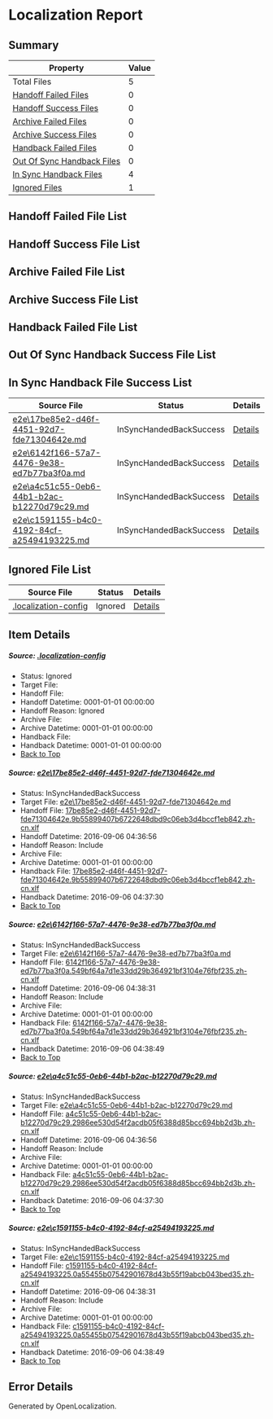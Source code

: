 # <a name='report-top'></a> Localization Report

## Summary
 Property | Value 
 -------- | ----- 
 Total Files | 5
[ Handoff Failed Files ](#handoff-failed-list)| 0
[ Handoff Success Files ](#handoff-success-list)| 0
[ Archive Failed Files ](#archive-failed-list)| 0
[ Archive Success Files ](#archive-success-list)| 0
[ Handback Failed Files ](#handback-failed-list)| 0
[ Out Of Sync Handback Files ](#outofsync-handback-success-list)| 0
[ In Sync Handback Files ](#insync-handback-success-list)| 4
[ Ignored Files ](#ignored-list)| 1

## <a name='handoff-failed-list'></a> Handoff Failed File List

## <a name='handoff-success-list'></a> Handoff Success File List

## <a name='archive-failed-list'></a> Archive Failed File List

## <a name='archive-success-list'></a> Archive Success File List

## <a name='handback-failed-list'></a> Handback Failed File List

## <a name='outofsync-handback-success-list'></a> Out Of Sync Handback Success File List

## <a name='insync-handback-success-list'></a> In Sync Handback File Success List
 Source File | Status | Details 
 ----------- | ------ | ------- 
 [e2e\17be85e2-d46f-4451-92d7-fde71304642e.md](https://github.com/OpenLocalizationTestOrg/ol-test0/blob/5e68b75dc7aaf9e5186bfd53dfebd892373cb051/e2e/17be85e2-d46f-4451-92d7-fde71304642e.md) | InSyncHandedBackSuccess | [Details](#7654b66f5e32a51208a77feb90f09dd0d0f879ac1)
 [e2e\6142f166-57a7-4476-9e38-ed7b77ba3f0a.md](https://github.com/OpenLocalizationTestOrg/ol-test0/blob/6cd3799aee55dbb71ac8e5a79f46c0e9d00cf6dd/e2e/6142f166-57a7-4476-9e38-ed7b77ba3f0a.md) | InSyncHandedBackSuccess | [Details](#e0364f5bd00ecfedfefa91d8e7648313c374695e2)
 [e2e\a4c51c55-0eb6-44b1-b2ac-b12270d79c29.md](https://github.com/OpenLocalizationTestOrg/ol-test0/blob/5e68b75dc7aaf9e5186bfd53dfebd892373cb051/e2e/a4c51c55-0eb6-44b1-b2ac-b12270d79c29.md) | InSyncHandedBackSuccess | [Details](#863960ddb03a2cb716c094c27273aba8e50a37af3)
 [e2e\c1591155-b4c0-4192-84cf-a25494193225.md](https://github.com/OpenLocalizationTestOrg/ol-test0/blob/6cd3799aee55dbb71ac8e5a79f46c0e9d00cf6dd/e2e/c1591155-b4c0-4192-84cf-a25494193225.md) | InSyncHandedBackSuccess | [Details](#38eedf01c80ab9e16b1e0ff14909afc6c3ead2214)

## <a name='ignored-list'></a> Ignored File List
 Source File | Status | Details 
 ----------- | ------ | ------- 
 [.localization-config](https://github.com/OpenLocalizationTestOrg/ol-test0/blob/6cd3799aee55dbb71ac8e5a79f46c0e9d00cf6dd/.localization-config) | Ignored | [Details](#3d4f252ac210baf56311d7e97dcc2db10974dbd20)

## Item Details
##### <a name='3d4f252ac210baf56311d7e97dcc2db10974dbd20'></a> Source: [.localization-config](https://github.com/OpenLocalizationTestOrg/ol-test0/blob/6cd3799aee55dbb71ac8e5a79f46c0e9d00cf6dd/.localization-config)
* Status: Ignored
* Target File: 
* Handoff File: 
* Handoff Datetime: 0001-01-01 00:00:00
* Handoff Reason: Ignored
* Archive File: 
* Archive Datetime: 0001-01-01 00:00:00
* Handback File: 
* Handback Datetime: 0001-01-01 00:00:00
* [Back to Top](#report-top)

##### <a name='7654b66f5e32a51208a77feb90f09dd0d0f879ac1'></a> Source: [e2e\17be85e2-d46f-4451-92d7-fde71304642e.md](https://github.com/OpenLocalizationTestOrg/ol-test0/blob/5e68b75dc7aaf9e5186bfd53dfebd892373cb051/e2e/17be85e2-d46f-4451-92d7-fde71304642e.md)
* Status: InSyncHandedBackSuccess
* Target File: [e2e\17be85e2-d46f-4451-92d7-fde71304642e.md](https://github.com/OpenLocalizationTestOrg/ol-test0-zhcn/blob/3f09fe0c0cadca9e8b941b0a41c7d748161ed30c/e2e/17be85e2-d46f-4451-92d7-fde71304642e.md)
* Handoff File: [17be85e2-d46f-4451-92d7-fde71304642e.9b55899407b6722648dbd9c06eb3d4bccf1eb842.zh-cn.xlf](https://github.com/OpenLocalizationTestOrg/ol-test0-handoff/blob/2bd02a5d6b7d1517ce131eaa3c3344a6e2db0bb5/ol-handoff/OpenLocalizationTestOrg/ol-test0-zhcn/ci/high/17be85e2-d46f-4451-92d7-fde71304642e.9b55899407b6722648dbd9c06eb3d4bccf1eb842.zh-cn.xlf)
* Handoff Datetime: 2016-09-06 04:36:56
* Handoff Reason: Include
* Archive File: 
* Archive Datetime: 0001-01-01 00:00:00
* Handback File: [17be85e2-d46f-4451-92d7-fde71304642e.9b55899407b6722648dbd9c06eb3d4bccf1eb842.zh-cn.xlf](https://github.com/OpenLocalizationTestOrg/ol-test0-handback/blob/ee059e5264c0820c035a16a1c5e005eadaad727c/ol-handback/OpenLocalizationTestOrg/ol-test0-zhcn/ci/high/17be85e2-d46f-4451-92d7-fde71304642e.9b55899407b6722648dbd9c06eb3d4bccf1eb842.zh-cn.xlf)
* Handback Datetime: 2016-09-06 04:37:30
* [Back to Top](#report-top)

##### <a name='e0364f5bd00ecfedfefa91d8e7648313c374695e2'></a> Source: [e2e\6142f166-57a7-4476-9e38-ed7b77ba3f0a.md](https://github.com/OpenLocalizationTestOrg/ol-test0/blob/6cd3799aee55dbb71ac8e5a79f46c0e9d00cf6dd/e2e/6142f166-57a7-4476-9e38-ed7b77ba3f0a.md)
* Status: InSyncHandedBackSuccess
* Target File: [e2e\6142f166-57a7-4476-9e38-ed7b77ba3f0a.md](https://github.com/OpenLocalizationTestOrg/ol-test0-zhcn/blob/5665689cdd95a87321f54876c3c197b3f1e19dfd/e2e/6142f166-57a7-4476-9e38-ed7b77ba3f0a.md)
* Handoff File: [6142f166-57a7-4476-9e38-ed7b77ba3f0a.549bf64a7d1e33dd29b364921bf3104e76fbf235.zh-cn.xlf](https://github.com/OpenLocalizationTestOrg/ol-test0-handoff/blob/d6fe2c8355ca41d6323c07fe3deed991c2e3d8ff/ol-handoff/OpenLocalizationTestOrg/ol-test0-zhcn/ci/ht/6142f166-57a7-4476-9e38-ed7b77ba3f0a.549bf64a7d1e33dd29b364921bf3104e76fbf235.zh-cn.xlf)
* Handoff Datetime: 2016-09-06 04:38:31
* Handoff Reason: Include
* Archive File: 
* Archive Datetime: 0001-01-01 00:00:00
* Handback File: [6142f166-57a7-4476-9e38-ed7b77ba3f0a.549bf64a7d1e33dd29b364921bf3104e76fbf235.zh-cn.xlf](https://github.com/OpenLocalizationTestOrg/ol-test0-handback/blob/66d8322a3c9881aa7d468fb0b644e0250ca692ec/ol-handback/OpenLocalizationTestOrg/ol-test0-zhcn/ci/ht/6142f166-57a7-4476-9e38-ed7b77ba3f0a.549bf64a7d1e33dd29b364921bf3104e76fbf235.zh-cn.xlf)
* Handback Datetime: 2016-09-06 04:38:49
* [Back to Top](#report-top)

##### <a name='863960ddb03a2cb716c094c27273aba8e50a37af3'></a> Source: [e2e\a4c51c55-0eb6-44b1-b2ac-b12270d79c29.md](https://github.com/OpenLocalizationTestOrg/ol-test0/blob/5e68b75dc7aaf9e5186bfd53dfebd892373cb051/e2e/a4c51c55-0eb6-44b1-b2ac-b12270d79c29.md)
* Status: InSyncHandedBackSuccess
* Target File: [e2e\a4c51c55-0eb6-44b1-b2ac-b12270d79c29.md](https://github.com/OpenLocalizationTestOrg/ol-test0-zhcn/blob/3f09fe0c0cadca9e8b941b0a41c7d748161ed30c/e2e/a4c51c55-0eb6-44b1-b2ac-b12270d79c29.md)
* Handoff File: [a4c51c55-0eb6-44b1-b2ac-b12270d79c29.2986ee530d54f2acdb05f6388d85bcc694bb2d3b.zh-cn.xlf](https://github.com/OpenLocalizationTestOrg/ol-test0-handoff/blob/2bd02a5d6b7d1517ce131eaa3c3344a6e2db0bb5/ol-handoff/OpenLocalizationTestOrg/ol-test0-zhcn/ci/high/a4c51c55-0eb6-44b1-b2ac-b12270d79c29.2986ee530d54f2acdb05f6388d85bcc694bb2d3b.zh-cn.xlf)
* Handoff Datetime: 2016-09-06 04:36:56
* Handoff Reason: Include
* Archive File: 
* Archive Datetime: 0001-01-01 00:00:00
* Handback File: [a4c51c55-0eb6-44b1-b2ac-b12270d79c29.2986ee530d54f2acdb05f6388d85bcc694bb2d3b.zh-cn.xlf](https://github.com/OpenLocalizationTestOrg/ol-test0-handback/blob/ee059e5264c0820c035a16a1c5e005eadaad727c/ol-handback/OpenLocalizationTestOrg/ol-test0-zhcn/ci/high/a4c51c55-0eb6-44b1-b2ac-b12270d79c29.2986ee530d54f2acdb05f6388d85bcc694bb2d3b.zh-cn.xlf)
* Handback Datetime: 2016-09-06 04:37:30
* [Back to Top](#report-top)

##### <a name='38eedf01c80ab9e16b1e0ff14909afc6c3ead2214'></a> Source: [e2e\c1591155-b4c0-4192-84cf-a25494193225.md](https://github.com/OpenLocalizationTestOrg/ol-test0/blob/6cd3799aee55dbb71ac8e5a79f46c0e9d00cf6dd/e2e/c1591155-b4c0-4192-84cf-a25494193225.md)
* Status: InSyncHandedBackSuccess
* Target File: [e2e\c1591155-b4c0-4192-84cf-a25494193225.md](https://github.com/OpenLocalizationTestOrg/ol-test0-zhcn/blob/5665689cdd95a87321f54876c3c197b3f1e19dfd/e2e/c1591155-b4c0-4192-84cf-a25494193225.md)
* Handoff File: [c1591155-b4c0-4192-84cf-a25494193225.0a55455b07542901678d43b55f19abcb043bed35.zh-cn.xlf](https://github.com/OpenLocalizationTestOrg/ol-test0-handoff/blob/d6fe2c8355ca41d6323c07fe3deed991c2e3d8ff/ol-handoff/OpenLocalizationTestOrg/ol-test0-zhcn/ci/ht/c1591155-b4c0-4192-84cf-a25494193225.0a55455b07542901678d43b55f19abcb043bed35.zh-cn.xlf)
* Handoff Datetime: 2016-09-06 04:38:31
* Handoff Reason: Include
* Archive File: 
* Archive Datetime: 0001-01-01 00:00:00
* Handback File: [c1591155-b4c0-4192-84cf-a25494193225.0a55455b07542901678d43b55f19abcb043bed35.zh-cn.xlf](https://github.com/OpenLocalizationTestOrg/ol-test0-handback/blob/66d8322a3c9881aa7d468fb0b644e0250ca692ec/ol-handback/OpenLocalizationTestOrg/ol-test0-zhcn/ci/ht/c1591155-b4c0-4192-84cf-a25494193225.0a55455b07542901678d43b55f19abcb043bed35.zh-cn.xlf)
* Handback Datetime: 2016-09-06 04:38:49
* [Back to Top](#report-top)


## Error Details

Generated by OpenLocalization.
